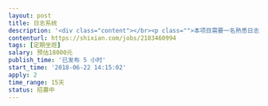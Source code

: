 ```yaml
---                
layout: post       
title: 日志系统           
description: '<div class="content"></br><p class="">本项目需要一名熟悉日志处理技术的人员，有elk优化改造经验，对elk框架精通，熟练es,kafka等。对不规则日志处理有丰富的实战经验。最好是日志项目的负责人带过团队。</br><br/>功能：处理业务日志经过筛选加工对接前端进行数字化展示分析</p></br><p class="">坐班要求：项目地点北京石景山，每周坐班不少于两天，近期周末上班，</br><br/>项目周期：15天</br><br/>人员要求：有项目带队经验，可以指导和带领成员完成项目。</p></br></div>'     
contenturl: https://shixian.com/jobs/2183460994      
tags: [定期坐班]            
salary: 预估18000元          
publish_time: '已发布 5 小时'         
start_time: '2018-06-22 14:15:02'           
apply: 2                   
time_range: 15天              
status: 招募中                  
---                 
```

